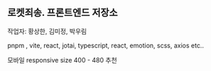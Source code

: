## 로켓죄송. 프론트엔드 저장소

작업자: 황상한, 김미정, 박우림 <br />

pnpm , vite, react, jotai, typescript, react, emotion, scss, axios etc..

모바일 responsive size 400 - 480 추천
